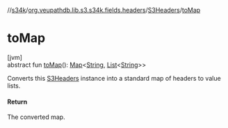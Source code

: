 //[s34k](../../../index.md)/[org.veupathdb.lib.s3.s34k.fields.headers](../index.md)/[S3Headers](index.md)/[toMap](to-map.md)

# toMap

[jvm]\
abstract fun [toMap](to-map.md)(): [Map](https://kotlinlang.org/api/latest/jvm/stdlib/kotlin.collections/-map/index.html)&lt;[String](https://kotlinlang.org/api/latest/jvm/stdlib/kotlin/-string/index.html), [List](https://kotlinlang.org/api/latest/jvm/stdlib/kotlin.collections/-list/index.html)&lt;[String](https://kotlinlang.org/api/latest/jvm/stdlib/kotlin/-string/index.html)&gt;&gt;

Converts this [S3Headers](index.md) instance into a standard map of headers to value lists.

#### Return

The converted map.
